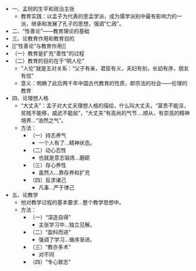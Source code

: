 - 一、孟轲的生平和政治主张
	- 教育实践：以孟子为代表的思孟学派，成为儒学派别中最有影响力的一派，继承和发展了孔子的思想，强调“仁政”。
- 二、“性善论”——教育理论的基础
- 三、论教育作用和教育目的
- [[“性善论”与教育作用]]
- （一）教育是扩充“善性”的过程
- （二）教育的目的在于“明人伦”
	- “人伦”就是五对关系：“父子有亲，君臣有义，夫妇有别，长幼有序，朋友有信”
	- 意义：明确了此后两千年中国古代教育的性质，即宗法的社会——伦理的教育
- 四、论理想人格
	- “大丈夫”：孟子对大丈夫理想人格的描绘，什么叫大丈夫，“富贵不能淫，贫贱不能移，威武不能屈”，“大丈夫”有高尚的气节....顺从，有崇高的精神境界...“浩然之气”。
	- 方法：
		- （一）持志养气
			- 一个人有了...精神状态。
		- （二）动心忍性
			- 也就是意志锻炼...磨砺
		- （三）存心养性
			- 虽然人...靠存养和扩充
		- （四）反求诸己
			- 凡事...严于律己
- 五、论教学
	- 他对教学过程的基本要求...整个教学思想中。
	- 方法：
		- （一）“深造自得”
			- 主张学习中...独立见解。
		- （二）“盈科而进”
			- 强调了学习...循序渐进。
		- （三）“教亦多术”
			- 对不同
		- （四）“专心致志”